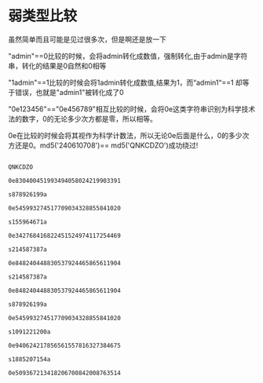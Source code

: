 # 弱类型比较

虽然简单而且可能是见过很多次，但是啊还是放一下


"admin"==0比较的时候，会将admin转化成数值，强制转化,由于admin是字符串，转化的结果是0自然和0相等





"1admin"==1比较的时候会将1admin转化成数值,结果为1，而“admin1“==1 却等于错误，也就是"admin1"被转化成了0





"0e123456"=="0e456789"相互比较的时候，会将0e这类字符串识别为科学技术法的数字，0的无论多少次方都是零，所以相等。











0e在比较的时候会将其视作为科学计数法，所以无论0e后面是什么，0的多少次方还是0。md5('240610708')== md5('QNKCDZO')成功绕过!





```plain

QNKCDZO

0e830400451993494058024219903391

s878926199a

0e545993274517709034328855841020

s155964671a

0e342768416822451524974117254469

s214587387a

0e848240448830537924465865611904

s214587387a

0e848240448830537924465865611904

s878926199a

0e545993274517709034328855841020

s1091221200a

0e940624217856561557816327384675

s1885207154a

0e509367213418206700842008763514

```







